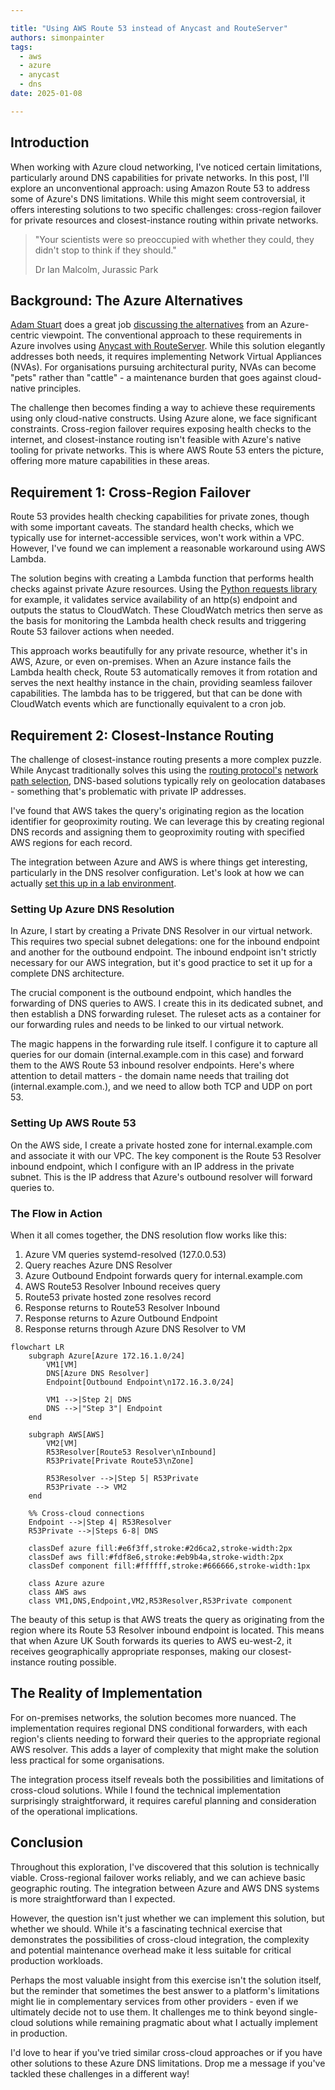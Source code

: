 ```yaml
---

title: "Using AWS Route 53 instead of Anycast and RouteServer"
authors: simonpainter
tags:
  - aws
  - azure
  - anycast
  - dns
date: 2025-01-08

---
```


## Introduction

When working with Azure cloud networking, I've noticed certain limitations, particularly around DNS capabilities for private networks. In this post, I'll explore an unconventional approach: using Amazon Route 53 to address some of Azure's DNS limitations. While this might seem controversial, it offers interesting solutions to two specific challenges: cross-region failover for private resources and closest-instance routing within private networks.
<!-- truncate -->
>"Your scientists were so preoccupied with whether they could, they didn't stop to think if they should."
>
>Dr Ian Malcolm, Jurassic Park

## Background: The Azure Alternatives

[Adam Stuart](https://www.youtube.com/c/AdamStuart1/videos) does a great job [discussing the alternatives](https://github.com/adstuart/azure-crossregion-private-lb) from an Azure-centric viewpoint. The conventional approach to these requirements in Azure involves using [Anycast with RouteServer](anycast-route-server.md). While this solution elegantly addresses both needs, it requires implementing Network Virtual Appliances (NVAs). For organisations pursuing architectural purity, NVAs can become "pets" rather than "cattle" - a maintenance burden that goes against cloud-native principles.

The challenge then becomes finding a way to achieve these requirements using only cloud-native constructs. Using Azure alone, we face significant constraints. Cross-region failover requires exposing health checks to the internet, and closest-instance routing isn't feasible with Azure's native tooling for private networks. This is where AWS Route 53 enters the picture, offering more mature capabilities in these areas.

## Requirement 1: Cross-Region Failover

Route 53 provides health checking capabilities for private zones, though with some important caveats. The standard health checks, which we typically use for internet-accessible services, won't work within a VPC. However, I've found we can implement a reasonable workaround using AWS Lambda.

The solution begins with creating a Lambda function that performs health checks against private Azure resources. Using the [Python requests library](https://pypi.org/project/requests/) for example, it validates service availability of an http(s) endpoint and outputs the status to CloudWatch. These CloudWatch metrics then serve as the basis for monitoring the Lambda health check results and triggering Route 53 failover actions when needed.

This approach works beautifully for any private resource, whether it's in AWS, Azure, or even on-premises. When an Azure instance fails the Lambda health check, Route 53 automatically removes it from rotation and serves the next healthy instance in the chain, providing seamless failover capabilities. The lambda has to be triggered, but that can be done with CloudWatch events which are functionally equivalent to a cron job.

## Requirement 2: Closest-Instance Routing

The challenge of closest-instance routing presents a more complex puzzle. While Anycast traditionally solves this using the [routing protocol's](dijkstra-ospf.md) [network path selection](longest-prefix-matching.md), DNS-based solutions typically rely on geolocation databases - something that's problematic with private IP addresses.

I've found that AWS takes the query's originating region as the location identifier for geoproximity routing. We can leverage this by creating regional DNS records and assigning them to geoproximity routing with specified AWS regions for each record.

The integration between Azure and AWS is where things get interesting, particularly in the DNS resolver configuration. Let's look at how we can actually [set this up in a lab environment](https://github.com/simonpainter/cross-csp-r53).

### Setting Up Azure DNS Resolution

In Azure, I start by creating a Private DNS Resolver in our virtual network. This requires two special subnet delegations: one for the inbound endpoint and another for the outbound endpoint. The inbound endpoint isn't strictly necessary for our AWS integration, but it's good practice to set it up for a complete DNS architecture.

The crucial component is the outbound endpoint, which handles the forwarding of DNS queries to AWS. I create this in its dedicated subnet, and then establish a DNS forwarding ruleset. The ruleset acts as a container for our forwarding rules and needs to be linked to our virtual network.

The magic happens in the forwarding rule itself. I configure it to capture all queries for our domain (internal.example.com in this case) and forward them to the AWS Route 53 inbound resolver endpoints. Here's where attention to detail matters - the domain name needs that trailing dot (internal.example.com.), and we need to allow both TCP and UDP on port 53.

### Setting Up AWS Route 53

On the AWS side, I create a private hosted zone for internal.example.com and associate it with our VPC. The key component is the Route 53 Resolver inbound endpoint, which I configure with an IP address in the private subnet. This is the IP address that Azure's outbound resolver will forward queries to.

### The Flow in Action

When it all comes together, the DNS resolution flow works like this:

1) Azure VM queries systemd-resolved (127.0.0.53)
2) Query reaches Azure DNS Resolver
3) Azure Outbound Endpoint forwards query for internal.example.com
4) AWS Route53 Resolver Inbound receives query
5) Route53 private hosted zone resolves record
6) Response returns to Route53 Resolver Inbound
7) Response returns to Azure Outbound Endpoint
8) Response returns through Azure DNS Resolver to VM

```mermaid
flowchart LR
    subgraph Azure[Azure 172.16.1.0/24]
        VM1[VM]
        DNS[Azure DNS Resolver]
        Endpoint[Outbound Endpoint\n172.16.3.0/24]
        
        VM1 -->|Step 2| DNS
        DNS -->|"Step 3"| Endpoint
    end

    subgraph AWS[AWS]
        VM2[VM]
        R53Resolver[Route53 Resolver\nInbound]
        R53Private[Private Route53\nZone]
        
        R53Resolver -->|Step 5| R53Private
        R53Private --> VM2
    end

    %% Cross-cloud connections
    Endpoint -->|Step 4| R53Resolver
    R53Private -->|Steps 6-8| DNS

    classDef azure fill:#e6f3ff,stroke:#2d6ca2,stroke-width:2px
    classDef aws fill:#fdf8e6,stroke:#eb9b4a,stroke-width:2px
    classDef component fill:#ffffff,stroke:#666666,stroke-width:1px
    
    class Azure azure
    class AWS aws
    class VM1,DNS,Endpoint,VM2,R53Resolver,R53Private component
```

The beauty of this setup is that AWS treats the query as originating from the region where its Route 53 Resolver inbound endpoint is located. This means that when Azure UK South forwards its queries to AWS eu-west-2, it receives geographically appropriate responses, making our closest-instance routing possible.

## The Reality of Implementation

For on-premises networks, the solution becomes more nuanced. The implementation requires regional DNS conditional forwarders, with each region's clients needing to forward their queries to the appropriate regional AWS resolver. This adds a layer of complexity that might make the solution less practical for some organisations.

The integration process itself reveals both the possibilities and limitations of cross-cloud solutions. While I found the technical implementation surprisingly straightforward, it requires careful planning and consideration of the operational implications.

## Conclusion

Throughout this exploration, I've discovered that this solution is technically viable. Cross-regional failover works reliably, and we can achieve basic geographic routing. The integration between Azure and AWS DNS systems is more straightforward than I expected.

However, the question isn't just whether we can implement this solution, but whether we should. While it's a fascinating technical exercise that demonstrates the possibilities of cross-cloud integration, the complexity and potential maintenance overhead make it less suitable for critical production workloads.

Perhaps the most valuable insight from this exercise isn't the solution itself, but the reminder that sometimes the best answer to a platform's limitations might lie in complementary services from other providers - even if we ultimately decide not to use them. It challenges me to think beyond single-cloud solutions while remaining pragmatic about what I actually implement in production.

I'd love to hear if you've tried similar cross-cloud approaches or if you have other solutions to these Azure DNS limitations. Drop me a message if you've tackled these challenges in a different way!